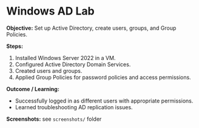 # Windows AD Lab

**Objective:** Set up Active Directory, create users, groups, and Group Policies.

**Steps:**
1. Installed Windows Server 2022 in a VM.
2. Configured Active Directory Domain Services.
3. Created users and groups.
4. Applied Group Policies for password policies and access permissions.

**Outcome / Learning:**
- Successfully logged in as different users with appropriate permissions.
- Learned troubleshooting AD replication issues.

**Screenshots:** see `screenshots/` folder
